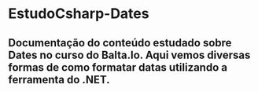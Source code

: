 # EstudoCsharp-Dates

## Documentação do conteúdo estudado sobre Dates no curso do Balta.Io. Aqui vemos diversas formas de como formatar datas utilizando a ferramenta do .NET.
